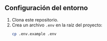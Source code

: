 ## Configuración del entorno

1. Clona este repositorio.
2. Crea un archivo `.env` en la raíz del proyecto:
   ```bash
   cp .env.example .env
